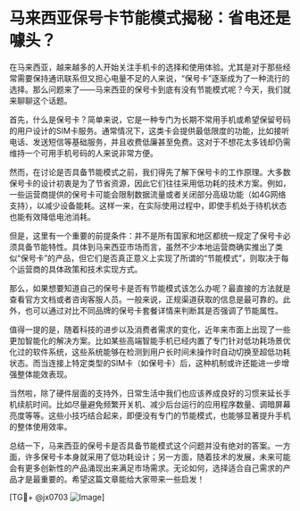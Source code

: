 # 马来西亚保号卡节能模式揭秘：省电还是噱头？

在马来西亚，越来越多的人开始关注手机卡的选择和使用体验。尤其是对于那些经常需要保持通讯联系但又担心电量不足的人来说，“保号卡”逐渐成为了一种流行的选择。那么问题来了——马来西亚的保号卡到底有没有节能模式呢？今天，我们就来聊聊这个话题。

首先，什么是保号卡？简单来说，它是一种专门为长期不常用手机或希望保留号码的用户设计的SIM卡服务。通常情况下，这类卡会提供最低限度的功能，比如接听电话、发送短信等基础服务，并且收费低廉甚至免费。这对于不想花太多钱却仍需维持一个可用手机号码的人来说非常方便。

然而，在讨论是否具备节能模式之前，我们得先了解下保号卡的工作原理。大多数保号卡的设计初衷是为了节省资源，因此它们往往采用低功耗的技术方案。例如，一些运营商提供的保号卡可能会限制数据流量或者关闭部分高级功能（如4G网络支持），以减少设备能耗。这样一来，在实际使用过程中，即使手机处于待机状态也能有效降低电池消耗。

但是，这里有一个重要的前提条件：并不是所有国家和地区都统一规定了保号卡必须具备节能特性。具体到马来西亚市场而言，虽然不少本地运营商确实推出了类似“保号卡”的产品，但它们是否真正意义上实现了所谓的“节能模式”，则取决于每个运营商的具体政策和技术实现方式。

那么，如果想要知道自己的保号卡是否有节能模式该怎么办呢？最直接的方法就是查看官方文档或者咨询客服人员。一般来说，正规渠道获取的信息是最可靠的。此外，也可以通过对比不同品牌的保号卡套餐详情来判断其是否强调了节能属性。

值得一提的是，随着科技的进步以及消费者需求的变化，近年来市面上出现了一些更加智能化的解决方案。比如某些高端智能手机已经内置了专门针对低功耗场景优化过的软件系统，这些系统能够在检测到用户长时间未操作时自动切换至超低功耗状态。而当连接上特定类型的SIM卡（如保号卡）后，这种机制或许还能进一步增强整体能效表现。

当然啦，除了硬件层面的支持外，日常生活中我们也应该养成良好的习惯来延长手机续航时间。比如尽量避免频繁开关机、减少后台运行的应用程序数量、调暗屏幕亮度等等。这些小技巧结合起来，即便没有专门的节能模式，也能够显著提升手机的整体使用效率。

总结一下，马来西亚的保号卡是否具备节能模式这个问题并没有绝对的答案。一方面，许多保号卡本身就采用了低功耗设计；另一方面，随着技术的发展，未来可能会有更多创新性的产品涌现出来满足市场需求。无论如何，选择适合自己需求的产品才是最重要的。希望这篇文章能给大家带来一些启发！

[TG💪+ @jx0703 ![Image](https://github.com/user-attachments/assets/dbca1d08-cadb-493c-b0ec-ad6f7a83f270)]